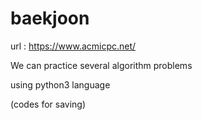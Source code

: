 # baekjoon

url : https://www.acmicpc.net/

We can practice several algorithm problems

using python3 language

(codes for saving)
